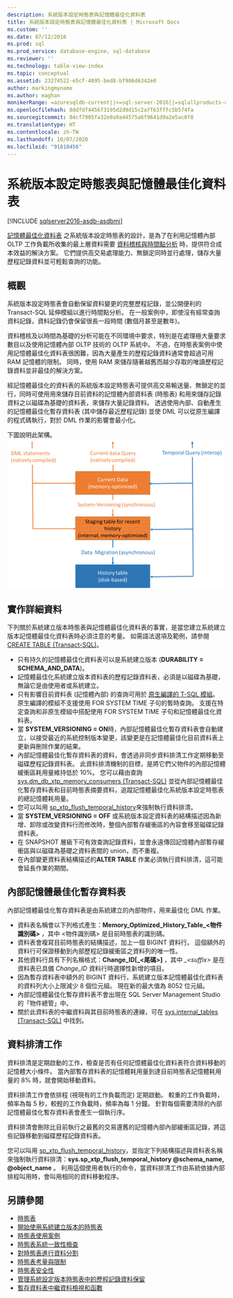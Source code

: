 ```yaml
---
description: 系統版本設定時態表與記憶體最佳化資料表
title: 系統版本設定時態表與記憶體最佳化資料表 | Microsoft Docs
ms.custom: ''
ms.date: 07/12/2016
ms.prod: sql
ms.prod_service: database-engine, sql-database
ms.reviewer: ''
ms.technology: table-view-index
ms.topic: conceptual
ms.assetid: 23274522-e5cf-4095-bed8-bf986d6342e0
author: markingmyname
ms.author: maghan
monikerRange: =azuresqldb-current||>=sql-server-2016||=sqlallproducts-allversions||>=sql-server-linux-2017||=azuresqldb-mi-current
ms.openlocfilehash: 8ddfdf4456f3195d2d9d15c2a7f63fffc5b574fa
ms.sourcegitcommit: 04cf7905fa32e0a9a44575a6f9641d9a2e5ac0f8
ms.translationtype: HT
ms.contentlocale: zh-TW
ms.lasthandoff: 10/07/2020
ms.locfileid: "91810456"
---
```

# <a name="system-versioned-temporal-tables-with-memory-optimized-tables"></a>系統版本設定時態表與記憶體最佳化資料表


[!INCLUDE [sqlserver2016-asdb-asdbmi](../../includes/applies-to-version/sqlserver2016-asdb-asdbmi.md)]


[記憶體最佳化資料表](../in-memory-oltp/sample-database-for-in-memory-oltp.md) 之系統版本設定時態表的設計，是為了在利用記憶體內部 OLTP 工作負載所收集的最上層資料需要 [資料稽核與時間點分析](./temporal-table-usage-scenarios.md) 時，提供符合成本效益的解決方案。 它們提供高交易處理能力、無鎖定同時並行處理，儲存大量歷程記錄資料並可輕鬆查詢的功能。

## <a name="overview"></a>概觀

系統版本設定時態表會自動保留資料變更的完整歷程記錄，並公開便利的 Transact-SQL 延伸模組以進行時間點分析。 在一般案例中，即使沒有經常查詢資料記錄，資料記錄仍會保留很長一段時間 (數個月甚至是數年)。

資料稽核及以時間為基礎的分析可能在不同環境中要求，特別是在處理極大量要求數目以及使用記憶體內部 OLTP 技術的 OLTP 系統中。 不過，在時態表案例中使用記憶體最佳化資料表很困難，因為大量產生的歷程記錄資料通常會超過可用 RAM 記憶體的限制。 同時，使用 RAM 來儲存隨著越舊而越少存取的唯讀歷程記錄資料並非最佳的解決方案。

經記憶體最佳化的資料表的系統版本設定時態表可提供高交易輸送量、無鎖定的並行，同時可使用用來儲存目前資料的記憶體內部資料表 (時態表) 和用來儲存記錄資料之以磁碟為基礎的資料表，來儲存大量記錄資料。 透過使用內部、自動產生的記憶體最佳化暫存資料表 (其中儲存最近歷程記錄) 並使 DML 可以從原生編譯的程式碼執行，對於 DML 作業的影響會最小化。

下圖說明此架構。![時態性記憶體內部架構](../../relational-databases/tables/media/temporal-in-memory-architecture.png "時態性記憶體內部架構")

## <a name="implementation-details"></a>實作詳細資料

下列關於系統建立版本時態表與記憶體最佳化資料表的事實，是當您建立系統建立版本記憶體最佳化資料表時必須注意的考量。 如需語法選項及範例，請參閱 [CREATE TABLE &#40;Transact-SQL&#41;](../../t-sql/statements/create-table-transact-sql.md)。

- 只有持久的記憶體最佳化資料表可以是系統建立版本 (**DURABILITY = SCHEMA_AND_DATA**)。
- 記憶體最佳化系統建立版本資料表的歷程記錄資料表，必須是以磁碟為基礎，無論它是由使用者或系統建立。
- 只有影響目前資料表 (記憶體內部) 的查詢可用於 [原生編譯的 T-SQL 模組](../in-memory-oltp/a-guide-to-query-processing-for-memory-optimized-tables.md)。 原生編譯的模組不支援使用 FOR SYSTEM TIME 子句的暫時查詢。 支援在特定查詢和非原生模組中搭配使用 FOR SYSTEM TIME 子句和記憶體最佳化資料表。
- 當 **SYSTEM_VERSIONING = ON**時，內部記憶體最佳化暫存資料表會自動建立，以接受最近的系統控制版本變更，該變更是在記憶體最佳化目前資料表上更新與刪除作業的結果。
- 內部記憶體最佳化暫存資料表的資料，會透過非同步資料排清工作定期移動至磁碟歷程記錄資料表。 此資料排清機制的目標，是將它們父物件的內部記憶體緩衝區耗用量維持低於 10%。 您可以藉由查詢 [sys.dm_db_xtp_memory_consumers &#40;Transact-SQL&#41;](../../relational-databases/system-dynamic-management-views/sys-dm-db-xtp-memory-consumers-transact-sql.md) 並從內部記憶體最佳化暫存資料表和目前時態表摘要資料，追蹤記憶體最佳化系統版本設定時態表的總記憶體耗用量。
- 您可以叫用 [sp_xtp_flush_temporal_history](../../relational-databases/system-stored-procedures/temporal-table-sp-xtp-flush-temporal-history.md)來強制執行資料排清。
- 當 **SYSTEM_VERSIONING = OFF** 或系統版本設定資料表的結構描述因為新增、卸除或改變資料行而修改時，整個內部暫存緩衝區的內容會移至磁碟記錄資料表。
- 在 SNAPSHOT 層級下可有效查詢記錄資料，並會永遠傳回記憶體內部暫存緩衝區與以磁碟為基礎之資料表間的 union，而不重複。
- 在內部變更資料表結構描述的**ALTER TABLE** 作業必須執行資料排清，這可能會延長作業的期間。

## <a name="the-internal-memory-optimized-staging-table"></a>內部記憶體最佳化暫存資料表

內部記憶體最佳化暫存資料表是由系統建立的內部物件，用來最佳化 DML 作業。

- 資料表名稱會以下列格式產生：**Memory_Optimized_History_Table_<物件識別碼>** ，其中 <物件識別碼> 是目前時態表的識別碼。
- 資料表會複寫目前時態表的結構描述，加上一個 BIGINT 資料行。 這個額外的資料行可保證移動到內部歷程記錄緩衝區之資料列的唯一性。
- 其他資料行具有下列名稱格式：**Change_ID[_<尾碼>]** ，其中 *_\<suffix>* 是在資料表已具備 *Change_ID* 資料行時選擇性新增的項目。
- 因為暫存資料表中額外的 BIGINT 資料行，系統建立版本記憶體最佳化資料表的資料列大小上限減少 8 個位元組。 現在新的最大值為 8052 位元組。
- 內部記憶體最佳化暫存資料表不會出現在 SQL Server Management Studio 的「物件總管」中。
- 關於此資料表的中繼資料與其目前時態表的連線，可在 [sys.internal_tables &#40;Transact-SQL&#41;](../../relational-databases/system-catalog-views/sys-internal-tables-transact-sql.md) 中找到。

## <a name="the-data-flush-task"></a>資料排清工作

資料排清是定期啟動的工作，檢查是否有任何記憶體最佳化資料表符合資料移動的記憶體大小條件。 當內部暫存資料表的記憶體耗用量到達目前時態表記憶體耗用量的 8% 時，就會開始移動資料。

資料排清工作會依排程 (視現有的工作負載而定) 定期啟動。 較重的工作負載時，頻率為每 5 秒，較輕的工作負載時，頻率為每 1 分鐘。 針對每個需要清除的內部記憶體最佳化暫存資料表會產生一個執行序。

資料排清會刪除比目前執行之最舊的交易還舊的記憶體內部內部緩衝區記錄，將這些記錄移動到磁碟歷程記錄資料表。

您可以叫用 [sp_xtp_flush_temporal_history](../../relational-databases/system-stored-procedures/temporal-table-sp-xtp-flush-temporal-history.md)，並指定下列結構描述與資料表名稱來強制執行資料排清：**sys.sp_xtp_flush_temporal_history @schema_name, @object_name** 。 利用這個使用者執行的命令，當資料排清工作由系統依據內部排程叫用時，會叫用相同的資料移動程序。

## <a name="see-also"></a>另請參閱

- [時態表](../../relational-databases/tables/temporal-tables.md)
- [開始使用系統建立版本的時態表](../../relational-databases/tables/getting-started-with-system-versioned-temporal-tables.md)
- [時態表使用案例](../../relational-databases/tables/temporal-table-usage-scenarios.md)
- [時態表系統一致性檢查](../../relational-databases/tables/temporal-table-system-consistency-checks.md)
- [對時態表進行資料分割](../../relational-databases/tables/partitioning-with-temporal-tables.md)
- [時態表考量與限制](../../relational-databases/tables/temporal-table-considerations-and-limitations.md)
- [時態表安全性](../../relational-databases/tables/temporal-table-security.md)
- [管理系統設定版本時態表中的歷程記錄資料保留](../../relational-databases/tables/manage-retention-of-historical-data-in-system-versioned-temporal-tables.md)
- [暫存資料表中繼資料檢視和函數](../../relational-databases/tables/temporal-table-metadata-views-and-functions.md)